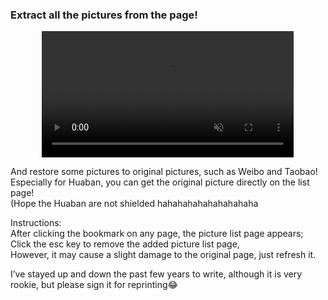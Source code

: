 ### Extract all the pictures from the page!

<p style='text-align:center'>
<video   width='80%' autoplay muted controls src='https://pic.leizingyiu.net/bookmark%20tools_getImg.mp4'></video>
</p>

And restore some pictures to original pictures, such as Weibo and Taobao!  
Especially for Huaban, you can get the original picture directly on the list page!  
(Hope the Huaban are not shielded hahahahahahahahahaha

Instructions:  
After clicking the bookmark on any page, the picture list page appears;
Click the esc key to remove the added picture list page,  
However, it may cause a slight damage to the original page, just refresh it.

I’ve stayed up and down the past few years to write, although it is very rookie, but please sign it for reprinting😂
